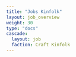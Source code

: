 ```yaml
---
title: "Jobs Kinfolk"
layout: job_overview
weight: 30
type: "docs"
cascade:
  layout: job
  faction: Craft Kinfolk
---
```


